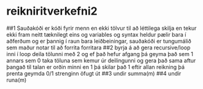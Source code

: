 # reikniritverkefni2

##1
Sauðakóði er kóði fyrir menn en ekki tölvur til að léttilega skilja en tekur ekki fram neitt tæknilegt eins og variables og syntax
heldur pælir bara í aðferðum og er þannig í raun bara leiðbeiningar, sauðakóði er tungumálið sem maður notar til að forrita forritara
##2
byrja á að gera recursive/loop
inni í loop deila tölunni með 2 og ef það hefur afgang þá geyma það sem 1 annars sem 0
taka töluna sem kemur úr deilingunni og gera það sama aftur þangað til talan er orðin minni en 1
þá skilar það 1
eftir allan reikning þá prenta geymda 0/1 strenginn öfugt út
##3
undir summa(m)
##4
undir runa(m)
